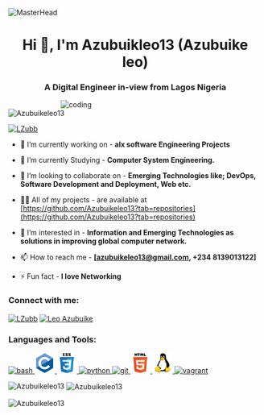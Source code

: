 ![MasterHead](https://cdn.videoplasty.com/animation/chill-coding-programming-lo-fi-animation-stock-animation-21874-1280x720.jpg?1607096344)
<h1 align="center">Hi 👋, I'm Azubuikleo13 (Azubuike leo)</h1>
<h3 align="center">A Digital Engineer in-view from Lagos Nigeria</h3>
<img align="right" alt="coding" width="400" src="https://media.giphy.com/media/1oF1KAEYvmXBMo6uTS/giphy.gif">

<p align="left"> <img src="https://komarev.com/ghpvc/?username=Azubuikleo13&label=Profile%20views&color=0e75b6&style=flat" alt="Azubuikeleo13" /> </p>

<p align="left"> <a href="https://twitter.com/LZubb" target="blank"><img src="https://img.shields.io/twitter/follow/LZubb?logo=twitter&style=for-the-badge" alt="LZubb" /></a> </p>

- 🔭 I’m currently working on - **alx software Engineering Projects**

- 🌱 I’m currently Studying - **Computer System Engineering.**

- 👯 I’m looking to collaborate on - **Emerging Technologies like; DevOps, Software Development and Deployment, Web  etc.**

- 👨‍💻 All of my projects - are available at [https://github.com/Azubuikeleo13?tab=repositories](https://github.com/Azubuikeleo13?tab=repositories)

- 💬 I’m interested in - **Information and Emerging Technologies as solutions in improving global computer network.**

- 📫 How to reach me - **[azubuikeleo13@gmail.com, +234 8139013122]**
    
- ⚡ Fun fact - **I love Networking**

<h3 align="left">Connect with me:</h3>
<p align="left">
<a href="https://twitter.com/LZubb" target="blank"><img align="center" src="https://raw.githubusercontent.com/rahuldkjain/github-profile-readme-generator/master/src/images/icons/Social/twitter.svg" alt="LZubb" height="30" width="40" /></a>
<a href="https://www.linkedin.com/in/leo-azubuike" target="blank"><img align="center" src="https://raw.githubusercontent.com/rahuldkjain/github-profile-readme-generator/master/src/images/icons/Social/linked-in-alt.svg" alt="Leo Azubuike" height="30" width="40" /></a>
</p>

<h3 align="left">Languages and Tools:</h3>
<p align="left"> <a href="https://www.gnu.org/software/bash/" target="_blank" rel="noreferrer"> <img src="https://www.vectorlogo.zone/logos/gnu_bash/gnu_bash-icon.svg" alt="bash" width="40" height="40"/> </a> <a href="https://www.cprogramming.com/" target="_blank" rel="noreferrer"> <img src="https://raw.githubusercontent.com/devicons/devicon/master/icons/c/c-original.svg" alt="c" width="40" height="40"/> </a> <a href="https://www.w3schools.com/css/" target="_blank" rel="noreferrer"> <img src="https://raw.githubusercontent.com/devicons/devicon/master/icons/css3/css3-original-wordmark.svg" alt="css3" width="40" height="40"/> </a> <a href="https://www.python.org/" target="_blank" rel="noreferrer"> <img src="https://www.vectorlogo.zone/logos/python/python-icon.svg" alt="python" width="40" height="40"/> </a> <a href="https://git-scm.com/" target="_blank" rel="noreferrer"> <img src="https://www.vectorlogo.zone/logos/git-scm/git-scm-icon.svg" alt="git" width="40" height="40"/> </a> <a href="https://www.w3.org/html/" target="_blank" rel="noreferrer"> <img src="https://raw.githubusercontent.com/devicons/devicon/master/icons/html5/html5-original-wordmark.svg" alt="html5" width="40" height="40"/> </a> <a href="https://www.linux.org/" target="_blank" rel="noreferrer"> <img src="https://raw.githubusercontent.com/devicons/devicon/master/icons/linux/linux-original.svg" alt="linux" width="40" height="40"/> </a> <a href="https://www.vagrantup.com/" target="_blank" rel="noreferrer"> <img src="https://www.vectorlogo.zone/logos/vagrantup/vagrantup-icon.svg" alt="vagrant" width="40" height="40"/> </a> </p>

<p><img align="left" src="https://github-readme-stats.vercel.app/api/top-langs?username=Azubuikeleo13&show_icons=true&locale=en&layout=compact" alt="Azubuikeleo13" /></p>

<p>&nbsp;<img align="center" src="https://github-readme-stats.vercel.app/api?username=Azubuikeleo13&show_icons=true&locale=en&theme=algolia" alt="Azubuikeleo13" /></p>

<p><img align="center" src="https://github-readme-streak-stats.herokuapp.com/?user=Azubuikeleo13&" alt="Azubuikeleo13" /></p>
